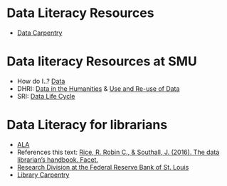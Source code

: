 # Data Literacy Resources  
- [Data Carpentry](https://datacarpentry.org/lessons/)

# Data literacy Resources at SMU 
- How do I..? [Data](https://guides.smu.edu/data/)
- DHRI: [Data in the Humanities](https://southernmethodistuniversity.github.io/dhri/sections/data1.html) & [Use and Re-use of Data](https://southernmethodistuniversity.github.io/dhri/sections/data2.html)
- SRI: [Data Life Cycle](https://github.com/SouthernMethodistUniversity/datalifecycle)

# Data Literacy for librarians
- [ALA](https://literacy.ala.org/data-literacy/)
- References this text: [Rice, R. Robin C., & Southall, J. (2016). The data librarian’s handbook. Facet.](https://smu.primo.exlibrisgroup.com/permalink/01SMU_INST/6ctoa/alma9953013427403716) 
- [Research Division at the Federal Reserve Bank of St. Louis](https://research.stlouisfed.org/info-services/data-literacy-for-librarians/)
- [Library Carpentry](https://librarycarpentry.org/lessons/) 
